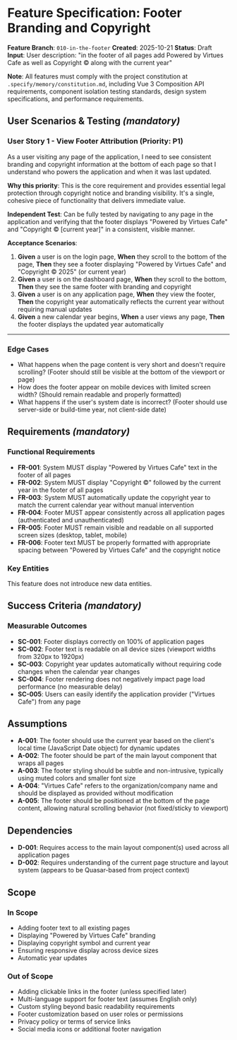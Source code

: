 # Feature Specification: Footer Branding and Copyright

**Feature Branch**: `010-in-the-footer`
**Created**: 2025-10-21
**Status**: Draft
**Input**: User description: "in the footer of all pages add Powered by Virtues Cafe as well as Copyright © along with the current year"

**Note**: All features must comply with the project constitution at `.specify/memory/constitution.md`, including Vue 3 Composition API requirements, component isolation testing standards, design system specifications, and performance requirements.

## User Scenarios & Testing *(mandatory)*

### User Story 1 - View Footer Attribution (Priority: P1)

As a user visiting any page of the application, I need to see consistent branding and copyright information at the bottom of each page so that I understand who powers the application and when it was last updated.

**Why this priority**: This is the core requirement and provides essential legal protection through copyright notice and branding visibility. It's a single, cohesive piece of functionality that delivers immediate value.

**Independent Test**: Can be fully tested by navigating to any page in the application and verifying that the footer displays "Powered by Virtues Cafe" and "Copyright © [current year]" in a consistent, visible manner.

**Acceptance Scenarios**:

1. **Given** a user is on the login page, **When** they scroll to the bottom of the page, **Then** they see a footer displaying "Powered by Virtues Cafe" and "Copyright © 2025" (or current year)
2. **Given** a user is on the dashboard page, **When** they scroll to the bottom, **Then** they see the same footer with branding and copyright
3. **Given** a user is on any application page, **When** they view the footer, **Then** the copyright year automatically reflects the current year without requiring manual updates
4. **Given** a new calendar year begins, **When** a user views any page, **Then** the footer displays the updated year automatically

---

### Edge Cases

- What happens when the page content is very short and doesn't require scrolling? (Footer should still be visible at the bottom of the viewport or page)
- How does the footer appear on mobile devices with limited screen width? (Should remain readable and properly formatted)
- What happens if the user's system date is incorrect? (Footer should use server-side or build-time year, not client-side date)

## Requirements *(mandatory)*

### Functional Requirements

- **FR-001**: System MUST display "Powered by Virtues Cafe" text in the footer of all pages
- **FR-002**: System MUST display "Copyright ©" followed by the current year in the footer of all pages
- **FR-003**: System MUST automatically update the copyright year to match the current calendar year without manual intervention
- **FR-004**: Footer MUST appear consistently across all application pages (authenticated and unauthenticated)
- **FR-005**: Footer MUST remain visible and readable on all supported screen sizes (desktop, tablet, mobile)
- **FR-006**: Footer text MUST be properly formatted with appropriate spacing between "Powered by Virtues Cafe" and the copyright notice

### Key Entities

This feature does not introduce new data entities.

## Success Criteria *(mandatory)*

### Measurable Outcomes

- **SC-001**: Footer displays correctly on 100% of application pages
- **SC-002**: Footer text is readable on all device sizes (viewport widths from 320px to 1920px)
- **SC-003**: Copyright year updates automatically without requiring code changes when the calendar year changes
- **SC-004**: Footer rendering does not negatively impact page load performance (no measurable delay)
- **SC-005**: Users can easily identify the application provider ("Virtues Cafe") from any page

## Assumptions

- **A-001**: The footer should use the current year based on the client's local time (JavaScript Date object) for dynamic updates
- **A-002**: The footer should be part of the main layout component that wraps all pages
- **A-003**: The footer styling should be subtle and non-intrusive, typically using muted colors and smaller font size
- **A-004**: "Virtues Cafe" refers to the organization/company name and should be displayed as provided without modification
- **A-005**: The footer should be positioned at the bottom of the page content, allowing natural scrolling behavior (not fixed/sticky to viewport)

## Dependencies

- **D-001**: Requires access to the main layout component(s) used across all application pages
- **D-002**: Requires understanding of the current page structure and layout system (appears to be Quasar-based from project context)

## Scope

### In Scope

- Adding footer text to all existing pages
- Displaying "Powered by Virtues Cafe" branding
- Displaying copyright symbol and current year
- Ensuring responsive display across device sizes
- Automatic year updates

### Out of Scope

- Adding clickable links in the footer (unless specified later)
- Multi-language support for footer text (assumes English only)
- Custom styling beyond basic readability requirements
- Footer customization based on user roles or permissions
- Privacy policy or terms of service links
- Social media icons or additional footer navigation

